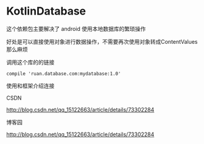 # KotlinDatabase

这个依赖包主要解决了 android 使用本地数据库的繁琐操作 

好处是可以直接使用对象进行数据操作，不需要再次使用对象转成ContentValues那么麻烦


调用这个库的的链接

    compile 'ruan.database.com:mydatabase:1.0'
    
    

使用和框架介绍连接

CSDN

http://blog.csdn.net/qq_15122663/article/details/73302284

博客园

http://blog.csdn.net/qq_15122663/article/details/73302284
